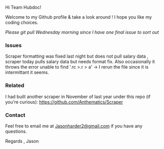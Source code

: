 Hi Team Hubdoc!

Welcome to my Github profile & take a look around ! I hope you like my coding choices.

*Please git pull Wednesday morning since I have one final issue to sort out*

<h3> Issues </h3>

Scraper formatting was fixed last night but does not pull salary data , scraper today pulls salary data but needs format fix.
Also occasionally it throws the error unable to find '.rc >.r > a' -> I rerun the file since it is intermittant it seems.


<h3>Related </h3>

I had built another scraper in November of last year under this repo (if you're curious): https://github.com/Anthematics/Scraper

<h3>Contact </h3>

Feel free to email me at Jasonharder2@gmail.com if you have any questions.

Regards , Jason
